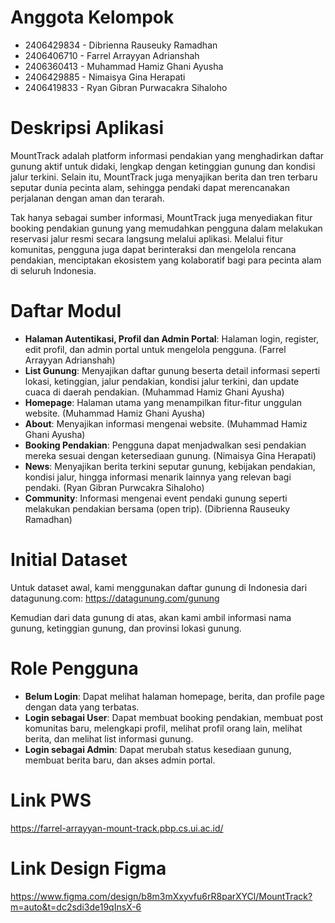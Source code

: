 # Anggota Kelompok
- 2406429834 - Dibrienna Rauseuky Ramadhan
- 2406406710 - Farrel Arrayyan Adrianshah
- 2406360413 - Muhammad Hamiz Ghani Ayusha
- 2406429885 - Nimaisya Gina Herapati
- 2406419833 - Ryan Gibran Purwacakra Sihaloho

# Deskripsi Aplikasi
MountTrack adalah platform informasi pendakian yang menghadirkan daftar gunung aktif untuk didaki, lengkap dengan ketinggian gunung dan kondisi jalur terkini. Selain itu, MountTrack juga menyajikan berita dan tren terbaru seputar dunia pecinta alam, sehingga pendaki dapat merencanakan perjalanan dengan aman dan terarah.

Tak hanya sebagai sumber informasi, MountTrack juga menyediakan fitur booking pendakian gunung yang memudahkan pengguna dalam melakukan reservasi jalur resmi secara langsung melalui aplikasi. Melalui fitur komunitas, pengguna juga dapat berinteraksi dan mengelola rencana pendakian, menciptakan ekosistem yang kolaboratif bagi para pecinta alam di seluruh Indonesia.

# Daftar Modul
- **Halaman Autentikasi, Profil dan Admin Portal**: Halaman login, register, edit profil, dan admin portal untuk mengelola pengguna. (Farrel Arrayyan Adrianshah)
- **List Gunung**: Menyajikan daftar gunung beserta detail informasi seperti lokasi, ketinggian, jalur pendakian, kondisi jalur terkini, dan update cuaca di daerah pendakian. (Muhammad Hamiz Ghani Ayusha)
- **Homepage**: Halaman utama yang menampilkan fitur-fitur unggulan website. (Muhammad Hamiz Ghani Ayusha)
- **About**: Menyajikan informasi mengenai website. (Muhammad Hamiz Ghani Ayusha)
- **Booking Pendakian**: Pengguna dapat menjadwalkan sesi pendakian mereka sesuai dengan ketersediaan gunung. (Nimaisya Gina Herapati)
- **News**: Menyajikan berita terkini seputar gunung, kebijakan pendakian, kondisi jalur, hingga informasi menarik lainnya yang relevan bagi pendaki. (Ryan Gibran Purwcakra Sihaloho)
- **Community**: Informasi mengenai event pendaki gunung seperti melakukan pendakian bersama (open trip). (Dibrienna Rauseuky Ramadhan)

# Initial Dataset
Untuk dataset awal, kami menggunakan daftar gunung di Indonesia dari datagunung.com:
https://datagunung.com/gunung

Kemudian dari data gunung di atas, akan kami ambil informasi nama gunung, ketinggian gunung, dan provinsi lokasi gunung.


# Role Pengguna
- **Belum Login**: Dapat melihat halaman homepage, berita, dan profile page dengan data yang terbatas.
- **Login sebagai User**: Dapat membuat booking pendakian, membuat post komunitas baru, melengkapi profil, melihat profil orang lain, melihat berita, dan melihat list informasi gunung.
- **Login sebagai Admin**: Dapat merubah status kesediaan gunung, membuat berita baru, dan akses admin portal.

# Link PWS
https://farrel-arrayyan-mount-track.pbp.cs.ui.ac.id/

# Link Design Figma
https://www.figma.com/design/b8m3mXxyvfu6rR8parXYCl/MountTrack?m=auto&t=dc2sdi3de19qInsX-6

